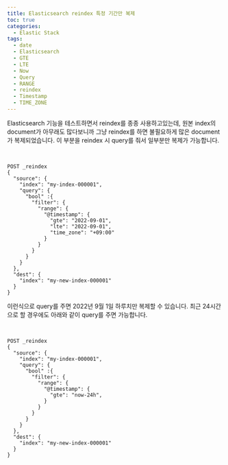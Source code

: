 ```yaml
---
title: Elasticsearch reindex 특정 기간만 복제
toc: true
categories:
  - Elastic Stack
tags:
  - date
  - Elasticsearch
  - GTE
  - LTE
  - Now
  - Query
  - RANGE
  - reindex
  - Timestamp
  - TIME_ZONE
---
```


Elasticsearch 기능을 테스트하면서 reindex를 종종 사용하고있는데, 원본 index의 document가 아무래도 많다보니까 그냥 reindex를 하면 불필요하게 많은 document가 복제되었습니다. 이 부분을 reindex 시 query를 줘서 일부분만 복제가 가능합니다.


 



```
POST _reindex
{
  "source": {
    "index": "my-index-000001",
    "query": {
      "bool" :{
        "filter": {
          "range": {
            "@timestamp": {
              "gte": "2022-09-01",
              "lte": "2022-09-01",
              "time_zone": "+09:00"
            }
          }
        }
      }
    }
  },
  "dest": {
    "index": "my-new-index-000001"
  }
}
```

이런식으로 query를 주면 2022년 9월 1일 하루치만 복제할 수 있습니다. 최근 24시간으로 할 경우에도 아래와 같이 query를 주면 가능합니다.


 



```
POST _reindex
{
  "source": {
    "index": "my-index-000001",
    "query": {
      "bool" :{
        "filter": {
          "range": {
            "@timestamp": {
              "gte": "now-24h",
            }
          }
        }
      }
    }
  },
  "dest": {
    "index": "my-new-index-000001"
  }
}
```

 

